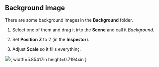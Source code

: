 ## Background image

There are some background images in the **Background** folder.

1.  Select one of them and drag it into the **Scene** and call it
    *Background*.

2.  Set **Position** **Z** to 2 (in the **Inspector**).

3.  Adjust **Scale** so it fills everything.

![](media/image31.png){ width=5.85417in height=0.71944in }
